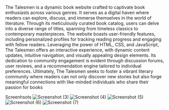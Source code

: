 
The Talesmen is a dynamic book website crafted to captivate book enthusiasts across various genres. It serves as a digital haven where readers can explore, discuss, and immerse themselves in the world of literature. Through its meticulously curated book catalog, users can delve into a diverse range of titles, spanning from timeless classics to contemporary masterpieces. The website boasts user-friendly features, including personalized profiles for tracking reading progress and engaging with fellow readers. Leveraging the power of HTML, CSS, and JavaScript, The Talesmen offers an interactive experience, with dynamic content updates, intuitive navigation, and visually appealing design elements. Its dedication to community engagement is evident through discussion forums, user reviews, and a recommendation engine tailored to individual preferences. Ultimately, The Talesmen seeks to foster a vibrant literary community where readers can not only discover new stories but also forge meaningful connections with like-minded individuals who share their passion for books


Screenhsots
![Screenshot (3)](https://github.com/manishatak37/Books-website/assets/154873105/57ff1c57-93b2-4c67-9e21-bd5bfa4db2c3)
![Screenshot (4)](https://github.com/manishatak37/Books-website/assets/154873105/4449acb2-2154-40c6-b7c7-43922cbe87d9)
![Screenshot (5)](https://github.com/manishatak37/Books-website/assets/154873105/662305e4-4932-4bfb-a96b-314013891188)
![Screenshot (6)](https://github.com/manishatak37/Books-website/assets/154873105/e7c9d1cb-15c2-453a-976d-8725e28930c4)
![Screenshot (7)](https://github.com/manishatak37/Books-website/assets/154873105/50f50407-84fb-4840-a327-449e3cae71b3)
